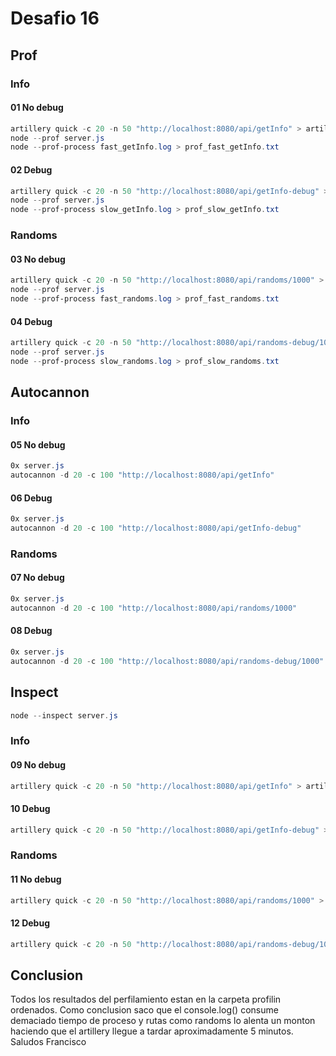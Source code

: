 # Desafio 16
## Prof
### Info
#### 01 No debug
```powershell
artillery quick -c 20 -n 50 "http://localhost:8080/api/getInfo" > artillery_fast_getInfo.txt
node --prof server.js
node --prof-process fast_getInfo.log > prof_fast_getInfo.txt
```
#### 02 Debug
```powershell
artillery quick -c 20 -n 50 "http://localhost:8080/api/getInfo-debug" > artillery_slow_getInfo.txt
node --prof server.js
node --prof-process slow_getInfo.log > prof_slow_getInfo.txt
```
### Randoms
#### 03 No debug
```powershell
artillery quick -c 20 -n 50 "http://localhost:8080/api/randoms/1000" > artillery_fast_randoms.txt
node --prof server.js
node --prof-process fast_randoms.log > prof_fast_randoms.txt
```
#### 04 Debug
```powershell
artillery quick -c 20 -n 50 "http://localhost:8080/api/randoms-debug/1000" > artillery_slow_randoms.txt
node --prof server.js
node --prof-process slow_randoms.log > prof_slow_randoms.txt
```
## Autocannon
### Info
#### 05 No debug
```powershell
0x server.js
autocannon -d 20 -c 100 "http://localhost:8080/api/getInfo"
```
#### 06 Debug
```powershell
0x server.js
autocannon -d 20 -c 100 "http://localhost:8080/api/getInfo-debug"
```
### Randoms
#### 07 No debug
```powershell
0x server.js
autocannon -d 20 -c 100 "http://localhost:8080/api/randoms/1000"
```
#### 08 Debug
```powershell
0x server.js
autocannon -d 20 -c 100 "http://localhost:8080/api/randoms-debug/1000"
```
## Inspect
```powershell
node --inspect server.js
```
### Info
#### 09 No debug
```powershell
artillery quick -c 20 -n 50 "http://localhost:8080/api/getInfo" > artillery_fast_getInfo.txt
```
#### 10 Debug
```powershell
artillery quick -c 20 -n 50 "http://localhost:8080/api/getInfo-debug" > artillery_slow_getInfo.txt
```
### Randoms
#### 11 No debug
```powershell
artillery quick -c 20 -n 50 "http://localhost:8080/api/randoms/1000" > artillery_fast_randoms.txt
```
#### 12 Debug
```powershell
artillery quick -c 20 -n 50 "http://localhost:8080/api/randoms-debug/1000" > artillery_slow_randoms.txt
```
## Conclusion
Todos los resultados del perfilamiento estan en la carpeta profilin ordenados.
Como conclusion saco que el console.log() consume demaciado tiempo de proceso y rutas como randoms lo alenta un monton haciendo que el artillery llegue a tardar aproximadamente 5 minutos.
Saludos Francisco